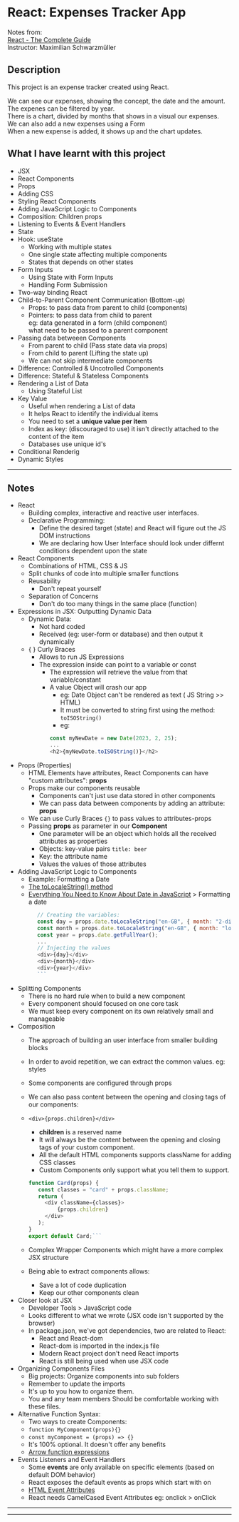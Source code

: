 # React: Expenses Tracker App

Notes from:     
[React - The Complete Guide](https://www.udemy.com/course/react-the-complete-guide-incl-redux/)  
Instructor: Maximilian Schwarzmüller 

## Description

This project is an expense tracker created using React.

We can see our expenses, showing the concept, the date and the amount.        
The expenes can be filtered by year.        
There is a chart, divided by months that shows in a visual our expenses.        
We can also add a new expenses using a Form        
When a new expense is added, it shows up and the chart updates.        

## What I have learnt with this project
* JSX
* React Components
* Props
* Adding CSS
* Styling React Components
* Adding JavaScript Logic to Components
* Composition: Children props
* Listening to Events & Event Handlers
* State
* Hook: useState
  * Working with multiple states
  * One single state affecting multiple components
  * States that depends on other states
* Form Inputs
  * Using State with Form Inputs 
  * Handling Form Submission
* Two-way binding React
* Child-to-Parent Component Communication (Bottom-up)
  * Props: to pass data from parent to child (components)
  * Pointers: to pass data from child to parent       
  eg: data generated in a form (child component)      
  what need to be passed to a parent component
* Passing data betweeen Components
  * From parent to child (Pass state data via props)      
  * From child to parent (Lifting the state up)        
  * We can not skip intermediate components
* Difference: Controlled & Uncotrolled Components
* Difference: Stateful & Stateless Components
* Rendering a List of Data
  * Using Stateful List
* Key Value
  * Useful when rendering a List of data
  * It helps React to identify the individual items
  * You need to set a **unique value per item**
  * Index as key: (discouraged to use) it isn't directly attached to the content of the item
  * Databases use unique id's 
* Conditional Renderig
* Dynamic Styles
  
---

## Notes

* React
  * Building complex, interactive and reactive user interfaces. 
  * Declarative Programming:
    * Define the desired target (state) and React will figure out the JS DOM instructions 
    * We are declaring how User Interface should look under differnt conditions dependent upon the state 
* React Components
  * Combinations of HTML, CSS & JS
  * Split chunks of code into multiple smaller functions
  * Reusability
    * Don't repeat yourself    
  * Separation of Concerns
    * Don't do too many things in the same place (function)
* Expressions in JSX: Outputting Dynamic Data
  * Dynamic Data: 
    * Not hard coded  
    * Received (eg: user-form or database) and then output it dynamically 
  * { } Curly Braces
    * Allows to run JS Expressions
    * The expression inside can point to a variable or const
      * The expression will retrieve the value from that variable/constant
      * A value Object will crash our app
        * eg: Date Object can't be rendered as text ( JS String >> HTML)
        * It must be converted to string first using the method: `toISOString()`
        * eg: 
        ```javascript 
        const myNewDate = new Date(2023, 2, 25); 
        ...
        <h2>{myNewDate.toISOString()}</h2>
        ```
* Props (Properties)
  * HTML Elements have attributes, React Components can have "custom attributes": **props**
  * Props make our components reusable  
    * Components can't just use data stored in other components
    * We can pass data between components by adding an attribute: **props**
  * We can use Curly Braces `{}` to pass values to attributes-props
  * Passing **props** as parameter in our **Component**
    * One parameter will be an object which holds all the received attributes as properties
    * Objects: key-value pairs `title: beer`
    * Key: the attribute name
    * Values the values of those attributes
* Adding JavaScript Logic to Components
  * Example: Formatting a Date 
  * [The toLocaleString() method](https://developer.mozilla.org/en-US/docs/Web/JavaScript/Reference/Global_Objects/Date/toLocaleString)
  * [Everything You Need to Know About Date in JavaScript](https://css-tricks.com/everything-you-need-to-know-about-date-in-javascript/) > Formatting a date
  ```javascript 
        // Creating the variables:
        const day = props.date.toLocaleString("en-GB", { month: "2-digit" });
        const month = props.date.toLocaleString("en-GB", { month: "long" });
        const year = props.date.getFullYear();
        ...
        // Injecting the values
        <div>{day}</div>
        <div>{month}</div>
        <div>{year}</div>
        ```
* Splitting Components
  * There is no hard rule when to build a new component
  * Every component should focused on one core task
  * We must keep every component on its own relatively small and manageable
* Composition
  * The approach of building an user interface from smaller building blocks
  * In order to avoid repetition, we can extract the common values. eg: styles 
  * Some components are configured through props
  * We can also pass content between the opening and closing tags of our components:
  * `<div>{props.children}</div>`
    * **children** is a reserved name
    * It will always be the content between the opening and closing tags of your custom component.
    * All the default HTML components supports className for adding CSS classes
    * Custom Components only support what you tell them to support.
    
     ```javascript
    function Card(props) {
        const classes = "card" + props.className;
        return (
          <div className={classes}>
              {props.children}
          </div>
        );
    }
    export default Card;```
  
  * Complex Wrapper Components which might have a more complex JSX structure
  * Being able to extract components allows:  
     * Save a lot of code duplication 
     * Keep our other components clean
* Closer look at JSX
  * Developer Tools > JavaScript code
  * Looks different to what we wrote (JSX code isn't supported by the browser)
  * In package.json, we've got dependencies, two are related to React:
     * React and React-dom
     * React-dom is imported in the index.js file
     * Modern React project don't need React imports
     * React is still being used when use JSX code
* Organizing Components Files 
  * Big projects: Organize components into sub folders
  * Remember to update the imports
  * It's up to you how to organize them.
  * You and any team members Should be comfortable working with these files.
* Alternative Function Syntax:
  * Two ways to create Components:
  * `function MyComponent(props){}`
  * `const myComponent = (props) => {}`
  * It's 100% optional. It doesn't offer any benefits
  * [Arrow function expressions](https://developer.mozilla.org/en-US/docs/Web/JavaScript/Reference/Functions/Arrow_functions)
* Events Listeners and Event Handlers
  * Some **events** are only available on specific elements 
  (based on default DOM behavior)
  * React exposes the default events as props which start with on
  * [HTML Event Attributes](https://www.w3schools.com/tags/ref_eventattributes.asp)
  * React needs CamelCased Event Attributes eg: onclick > onClick
  
---
---
